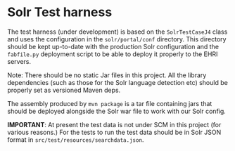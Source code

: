 # Solr Test harness

The test harness (under development) is based on the `SolrTestCaseJ4` class and uses the configuration in the
`solr/portal/conf` directory. This directory should be kept up-to-date with the production Solr configuration and the
`fabfile.py` deployment script to be able to deploy it properly to the EHRI servers.

Note: There should be no static Jar files in this project. All the library dependencies (such as those for
the Solr language detection etc) should be properly set as versioned Maven deps.

The assembly produced by `mvn package` is a tar file containing jars that should be deployed alongside the
Solr war file to work with our Solr config.

**IMPORTANT**: At present the test data is not under SCM in this project (for various reasons.) For the tests to run
the test data should be in Solr JSON format in `src/test/resources/searchdata.json`.

